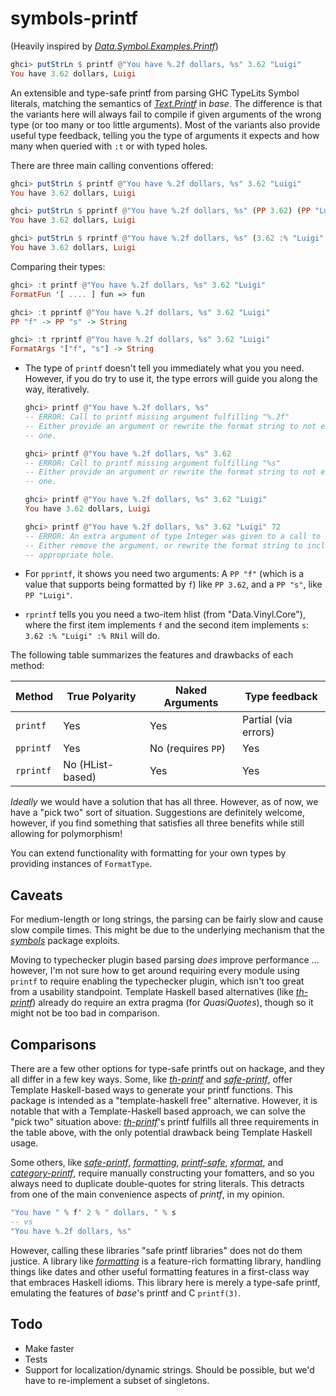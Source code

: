 # symbols-printf

(Heavily inspired by *[Data.Symbol.Examples.Printf][symbols]*)

[symbols]: https://hackage.haskell.org/package/symbols-0.3.0.0/docs/Data-Symbol-Examples-Printf.html

```haskell
ghci> putStrLn $ printf @"You have %.2f dollars, %s" 3.62 "Luigi"
You have 3.62 dollars, Luigi
```

An extensible and type-safe printf from parsing GHC TypeLits Symbol literals,
matching the semantics of *[Text.Printf][]* in *base*.  The difference is that
the variants here will always fail to compile if given arguments of the wrong
type (or too many or too little arguments). Most of the variants also provide
useful type feedback, telling you the type of arguments it expects and how many
when queried with `:t` or with typed holes.

[Text.Printf]: https://hackage.haskell.org/package/base/docs/Text-Printf.html

There are three main calling conventions offered:

```haskell
ghci> putStrLn $ printf @"You have %.2f dollars, %s" 3.62 "Luigi"
You have 3.62 dollars, Luigi

ghci> putStrLn $ pprintf @"You have %.2f dollars, %s" (PP 3.62) (PP "Luigi")
You have 3.62 dollars, Luigi

ghci> putStrLn $ rprintf @"You have %.2f dollars, %s" (3.62 :% "Luigi" :% RNil)
You have 3.62 dollars, Luigi
```

Comparing their types:

```haskell
ghci> :t printf @"You have %.2f dollars, %s" 3.62 "Luigi"
FormatFun '[ .... ] fun => fun

ghci> :t pprintf @"You have %.2f dollars, %s" 3.62 "Luigi"
PP "f" -> PP "s" -> String

ghci> :t rprintf @"You have %.2f dollars, %s" 3.62 "Luigi"
FormatArgs '["f", "s"] -> String
```

*   The type of `printf` doesn't tell you immediately what you
    you need.  However, if you do try to use it, the type errors will guide you
    along the way, iteratively.

    ```haskell
    ghci> printf @"You have %.2f dollars, %s"
    -- ERROR: Call to printf missing argument fulfilling "%.2f"
    -- Either provide an argument or rewrite the format string to not expect
    -- one.

    ghci> printf @"You have %.2f dollars, %s" 3.62
    -- ERROR: Call to printf missing argument fulfilling "%s"
    -- Either provide an argument or rewrite the format string to not expect
    -- one.

    ghci> printf @"You have %.2f dollars, %s" 3.62 "Luigi"
    You have 3.62 dollars, Luigi

    ghci> printf @"You have %.2f dollars, %s" 3.62 "Luigi" 72
    -- ERROR: An extra argument of type Integer was given to a call to printf
    -- Either remove the argument, or rewrite the format string to include the
    -- appropriate hole.
    ```

*   For `pprintf`, it shows you need two arguments: A `PP "f"` (which is a
    value that supports being formatted by `f`) like `PP 3.62`, and a `PP "s"`,
    like `PP "Luigi"`.

*   `rprintf` tells you you need a two-item hlist (from "Data.Vinyl.Core"),
    where the first item implements `f` and the second item implements `s`:
    `3.62 :% "Luigi" :% RNil` will do.

The following table summarizes the features and drawbacks of each
method:

| Method    | True Polyarity   | Naked Arguments    | Type feedback        |
| --------- | ---------------- | ------------------ | -------------------- |
| `printf`  | Yes              | Yes                | Partial (via errors) |
| `pprintf` | Yes              | No (requires `PP`) | Yes                  |
| `rprintf` | No (HList-based) | Yes                | Yes                  |

*Ideally* we would have a solution that has all three.  However, as of now, we
have a "pick two" sort of situation.  Suggestions are definitely welcome,
however, if you find something that satisfies all three benefits while still
allowing for polymorphism!

You can extend functionality with formatting for your own types by providing
instances of `FormatType`.

## Caveats

For medium-length or long strings, the parsing can be fairly slow and cause
slow compile times.  This might be due to the underlying mechanism that the
*[symbols][]* package exploits.

[symbols]: https://hackage.haskell.org/package/symbols

Moving to typechecker plugin based parsing *does* improve performance ...
however, I'm not sure how to get around requiring every module using `printf`
to require enabling the typechecker plugin, which isn't too great from a
usability standpoint.  Template Haskell based alternatives (like
*[th-printf][]*) already do require an extra pragma (for *QuasiQuotes*), though
so it might not be too bad in comparison.

## Comparisons

There are a few other options for type-safe printfs out on hackage, and they
all differ in a few key ways.  Some, like *[th-printf][]* and
*[safe-printf][]*, offer Template Haskell-based ways to generate your printf
functions.  This package is intended as a "template-haskell free" alternative.
However, it is notable that with a Template-Haskell based approach, we can
solve the "pick two" situation above: *[th-printf][]*'s printf fulfills all
three requirements in the table above, with the only potential drawback being
Template Haskell usage.

Some others, like *[safe-printf][]*, *[formatting][]*, *[printf-safe][]*,
*[xformat][]*, and *[category-printf][]*, require manually constructing your
fomatters, and so you always need to duplicate double-quotes for string
literals.  This detracts from one of the main convenience aspects of *printf*,
in my opinion.

```haskell
"You have " % f' 2 % " dollars, " % s
-- vs
"You have %.2f dollars, %s"
```

However, calling these libraries "safe printf libraries" does not do them
justice.  A library like *[formatting][]* is a feature-rich formatting library,
handling things like dates and other useful formatting features in a
first-class way that embraces Haskell idioms.  This library here is merely a
type-safe printf, emulating the features of *base*'s printf and C `printf(3)`.

[th-printf]: https://hackage.haskell.org/package/th-printf
[safe-printf]: https://hackage.haskell.org/package/safe-printf
[formatting]: https://hackage.haskell.org/package/formatting
[printf-safe]: https://hackage.haskell.org/package/printf-safe
[xformat]: https://hackage.haskell.org/package/xformat
[category-printf]: https://hackage.haskell.org/package/category-printf

## Todo

*   Make faster
*   Tests
*   Support for localization/dynamic strings.  Should be possible, but we'd
    have to re-implement a subset of singletons.
